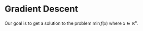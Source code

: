 # Gradient Descent

Our goal is to get a solution to the problem
$\min f(x)$
where $x\in\mathbb{R}^n$.
